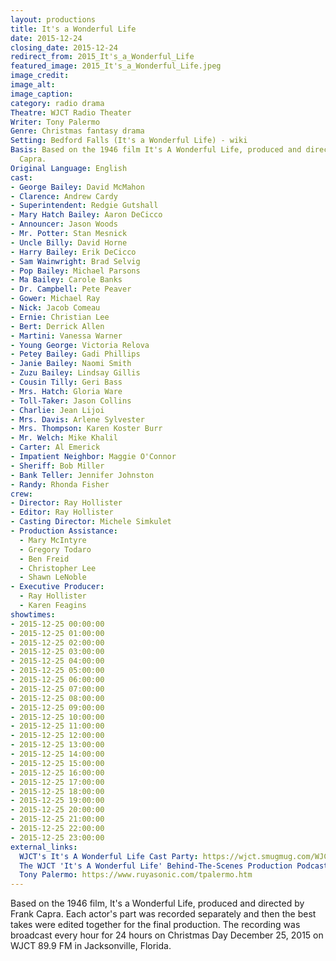 ```yaml
---
layout: productions
title: It's a Wonderful Life
date: 2015-12-24
closing_date: 2015-12-24
redirect_from: 2015_It's_a_Wonderful_Life
featured_image: 2015_It's_a_Wonderful_Life.jpeg
image_credit:
image_alt:
image_caption:
category: radio drama
Theatre: WJCT Radio Theater
Writer: Tony Palermo
Genre: Christmas fantasy drama
Setting: Bedford Falls (It's a Wonderful Life) - wiki
Basis: Based on the 1946 film It's A Wonderful Life, produced and directed by Frank
  Capra.
Original Language: English
cast:
- George Bailey: David McMahon
- Clarence: Andrew Cardy
- Superintendent: Redgie Gutshall
- Mary Hatch Bailey: Aaron DeCicco
- Announcer: Jason Woods
- Mr. Potter: Stan Mesnick
- Uncle Billy: David Horne
- Harry Bailey: Erik DeCicco
- Sam Wainwright: Brad Selvig
- Pop Bailey: Michael Parsons
- Ma Bailey: Carole Banks
- Dr. Campbell: Pete Peaver
- Gower: Michael Ray
- Nick: Jacob Comeau
- Ernie: Christian Lee
- Bert: Derrick Allen
- Martini: Vanessa Warner
- Young George: Victoria Relova
- Petey Bailey: Gadi Phillips
- Janie Bailey: Naomi Smith
- Zuzu Bailey: Lindsay Gillis
- Cousin Tilly: Geri Bass
- Mrs. Hatch: Gloria Ware
- Toll-Taker: Jason Collins
- Charlie: Jean Lijoi
- Mrs. Davis: Arlene Sylvester
- Mrs. Thompson: Karen Koster Burr
- Mr. Welch: Mike Khalil
- Carter: Al Emerick
- Impatient Neighbor: Maggie O'Connor
- Sheriff: Bob Miller
- Bank Teller: Jennifer Johnston
- Randy: Rhonda Fisher
crew:
- Director: Ray Hollister
- Editor: Ray Hollister
- Casting Director: Michele Simkulet
- Production Assistance:
  - Mary McIntyre
  - Gregory Todaro
  - Ben Freid
  - Christopher Lee
  - Shawn LeNoble
- Executive Producer:
  - Ray Hollister
  - Karen Feagins
showtimes:
- 2015-12-25 00:00:00
- 2015-12-25 01:00:00
- 2015-12-25 02:00:00
- 2015-12-25 03:00:00
- 2015-12-25 04:00:00
- 2015-12-25 05:00:00
- 2015-12-25 06:00:00
- 2015-12-25 07:00:00
- 2015-12-25 08:00:00
- 2015-12-25 09:00:00
- 2015-12-25 10:00:00
- 2015-12-25 11:00:00
- 2015-12-25 12:00:00
- 2015-12-25 13:00:00
- 2015-12-25 14:00:00
- 2015-12-25 15:00:00
- 2015-12-25 16:00:00
- 2015-12-25 17:00:00
- 2015-12-25 18:00:00
- 2015-12-25 19:00:00
- 2015-12-25 20:00:00
- 2015-12-25 21:00:00
- 2015-12-25 22:00:00
- 2015-12-25 23:00:00
external_links:
  WJCT's It's A Wonderful Life Cast Party: https://wjct.smugmug.com/WJCTs-Its-A-Wonderful-Life/
  The WJCT 'It's A Wonderful Life' Behind-The-Scenes Production Podcast Thing: https://news.wjct.org/programs/wjct-its-wonderful-life-behind-scenes-production-podcast-thing
  Tony Palermo: https://www.ruyasonic.com/tpalermo.htm
---
```


Based on the 1946 film, It's a Wonderful Life, produced and directed by Frank Capra. Each actor's part was recorded separately and then the best takes were edited together for the final production. The recording was broadcast every hour for 24 hours on Christmas Day December 25, 2015 on WJCT 89.9 FM in Jacksonville, Florida.
